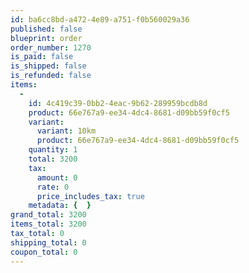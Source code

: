 ```yaml
---
id: ba6cc8bd-a472-4e89-a751-f0b560029a36
published: false
blueprint: order
order_number: 1270
is_paid: false
is_shipped: false
is_refunded: false
items:
  -
    id: 4c419c39-0bb2-4eac-9b62-289959bcdb8d
    product: 66e767a9-ee34-4dc4-8681-d09bb59f0cf5
    variant:
      variant: 10km
      product: 66e767a9-ee34-4dc4-8681-d09bb59f0cf5
    quantity: 1
    total: 3200
    tax:
      amount: 0
      rate: 0
      price_includes_tax: true
    metadata: {  }
grand_total: 3200
items_total: 3200
tax_total: 0
shipping_total: 0
coupon_total: 0
---
```

